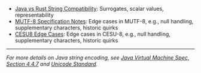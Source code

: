 - [Java vs Rust String Compatibility](java_vs_rust_string_compatibility.md): Surrogates, scalar values, representability
- [MUTF-8 Specification Notes](mutf8_specification_notes.md): Edge cases in MUTF-8, e.g., null handling, supplementary
  characters, historic quirks
- [CESU8 Edge Cases](cesu8_edge_cases.md): Edge cases in CESU-8, e.g., null handling, supplementary
  characters, historic quirks

---

*For more details on Java string encoding, see
[Java Virtual Machine Spec, Section 4.4.7](https://docs.oracle.com/javase/specs/jvms/se21/html/jvms-4.html#jvms-4.4.7)
and [Unicode Standard](https://www.unicode.org/versions/Unicode15.0.0/ch03.pdf#G2630).*

